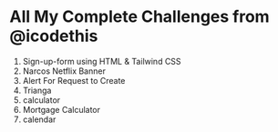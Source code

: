 # All My Complete Challenges from @icodethis

1. Sign-up-form using HTML & Tailwind CSS
2. Narcos Netflix Banner
3. Alert For Request to Create
4. Trianga
5. calculator
6. Mortgage Calculator
7. calendar
